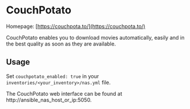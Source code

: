 # CouchPotato

Homepage: [https://couchpota.to/](https://couchpota.to/)

CouchPotato enables you to download movies automatically, easily and in the best quality
as soon as they are available.

## Usage

Set `couchpotato_enabled: true` in your `inventories/<your_inventory>/nas.yml` file.

The CouchPotato web interface can be found at http://ansible_nas_host_or_ip:5050.
